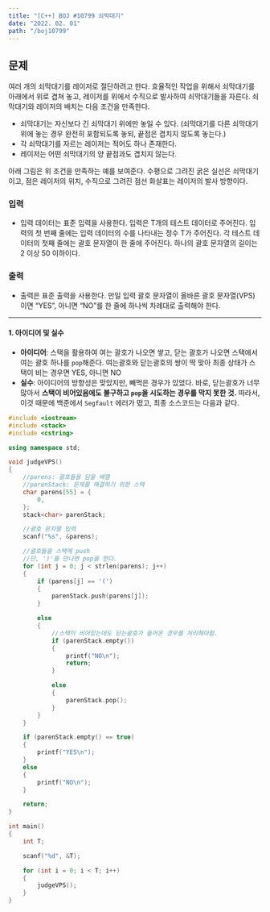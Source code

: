 ```yaml
---
title: "[C++] BOJ #10799 쇠막대기"
date: "2022. 02. 01"
path: "/boj10799"
---
```


## 문제

여러 개의 쇠막대기를 레이저로 절단하려고 한다. 효율적인 작업을 위해서 쇠막대기를 아래에서 위로 겹쳐 놓고, 레이저를 위에서 수직으로 발사하여 쇠막대기들을 자른다. 쇠막대기와 레이저의 배치는 다음 조건을 만족한다.

- 쇠막대기는 자신보다 긴 쇠막대기 위에만 놓일 수 있다. (쇠막대기를 다른 쇠막대기 위에 놓는 경우 완전히 포함되도록 놓되, 끝점은 겹치지 않도록 놓는다.)
- 각 쇠막대기를 자르는 레이저는 적어도 하나 존재한다.
- 레이저는 어떤 쇠막대기의 양 끝점과도 겹치지 않는다.

아래 그림은 위 조건을 만족하는 예를 보여준다. 수평으로 그려진 굵은 실선은 쇠막대기이고, 점은 레이저의 위치, 수직으로 그려진 점선 화살표는 레이저의 발사 방향이다.

### 입력

- 입력 데이터는 표준 입력을 사용한다. 입력은 T개의 테스트 데이터로 주어진다. 입력의 첫 번째 줄에는 입력 데이터의 수를 나타내는 정수 T가 주어진다. 각 테스트 데이터의 첫째 줄에는 괄호 문자열이 한 줄에 주어진다. 하나의 괄호 문자열의 길이는 2 이상 50 이하이다.

### 출력

- 출력은 표준 출력을 사용한다. 만일 입력 괄호 문자열이 올바른 괄호 문자열(VPS)이면 “YES”, 아니면 “NO”를 한 줄에 하나씩 차례대로 출력해야 한다.

<hr />

#### 1. 아이디어 및 실수

- **아이디어**: 스택을 활용하여 여는 괄호가 나오면 쌓고, 닫는 괄호가 나오면 스택에서 여는 괄호 하나를 `pop`해준다. 여는괄호와 닫는괄호의 쌍이 딱 맞아 최종 상태가 스택이 비는 경우면 YES, 아니면 NO
- **실수**: 아이디어의 방향성은 맞았지만, 빼먹은 경우가 있었다. 바로, 닫는괄호가 너무 많아서 **스택이 비어있음에도 불구하고 `pop`을 시도하는 경우를 막지 못한 것.** 따라서, 이것 때문에 백준에서 `Segfault` 에러가 떴고,
  최종 소스코드는 다음과 같다.

```cpp
#include <iostream>
#include <stack>
#include <cstring>

using namespace std;

void judgeVPS()
{
    //parens: 괄호들을 담을 배열
    //parenStack: 문제를 해결하기 위한 스택
    char parens[55] = {
        0,
    };
    stack<char> parenStack;

    //괄호 문자열 입력
    scanf("%s", &parens);

    //괄호들을 스택에 push
    //단, ')'를 만나면 pop을 한다.
    for (int j = 0; j < strlen(parens); j++)
    {
        if (parens[j] == '(')
        {
            parenStack.push(parens[j]);
        }

        else
        {
            //스택이 비어있는데도 닫는괄호가 들어온 경우를 처리해아함.
            if (parenStack.empty())
            {
                printf("NO\n");
                return;
            }

            else
            {
                parenStack.pop();
            }
        }
    }

    if (parenStack.empty() == true)
    {
        printf("YES\n");
    }
    else
    {
        printf("NO\n");
    }

    return;
}

int main()
{
    int T;

    scanf("%d", &T);

    for (int i = 0; i < T; i++)
    {
        judgeVPS();
    }
}
```
